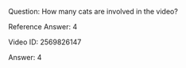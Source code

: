 Question: How many cats are involved in the video?

Reference Answer: 4

Video ID: 2569826147

Answer: 4

